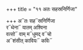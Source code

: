 +++
title = "११ अतः सहस्रनिर्णिजा"

+++
अ᳓तः सह᳓स्रनिर्णिजा  
र᳓थेना᳓ यातम् अश्विना  
वत्सो᳓ वाम् म᳓धुमद् व᳓चो  
अ᳓शंसीत् कावियः᳓ कविः᳓